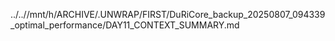 ../..//mnt/h/ARCHIVE/.UNWRAP/FIRST/DuRiCore_backup_20250807_094339_optimal_performance/DAY11_CONTEXT_SUMMARY.md